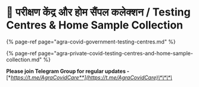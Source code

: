 # 🧪 परीक्षण केंद्र और होम सैंपल कलेक्शन /  Testing Centres & Home Sample Collection

{% page-ref page="agra-covid-government-testing-centres.md" %}

{% page-ref page="agra-private-covid-testing-centres-and-home-sample-collection.md" %}



**Please join Telegram Group for regular updates -** [**https://t.me/AgraCovidCare**](https://t.me/AgraCovidCare)\*\*\*\*

